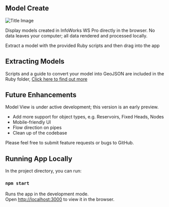 ## Model Create
![Title Image](https://raw.githubusercontent.com/modelcreate/model-view/master/ModelViewPreview.gif)

Display models created in InfoWorks WS Pro directly in the browser. No data leaves your computer; all data rendered and processed locally.

Extract a model with the provided Ruby scripts and then drag into the app

## Extracting Models

Scripts and a guide to convert your model into GeoJSON are included in the Ruby folder, [Click here to find out more](https://github.com/modelcreate/model-view/tree/master/ruby/)

## Future Enhancements
Model View is under active development; this version is an early preview.

* Add more support for object types, e.g. Reservoirs, Fixed Heads, Nodes
* Mobile-friendly UI
* Flow direction on pipes
* Clean up of the codebase

Please feel free to submit feature requests or bugs to GitHub.

## Running App Locally

In the project directory, you can run:

### `npm start`

Runs the app in the development mode.<br>
Open [http://localhost:3000](http://localhost:3000) to view it in the browser.